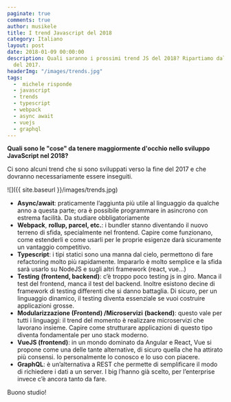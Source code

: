 ```yaml
---
paginate: true
comments: true
author: musikele
title: I trend Javascript del 2018
category: Italiano
layout: post
date: 2018-01-09 00:00:00
description: Quali saranno i prossimi trend JS del 2018? Ripartiamo dalle buzzword
  del 2017.
headerImg: "/images/trends.jpg"
tags:
  -  michele risponde
  - javascript
  - trends
  - typescript
  - webpack
  - async await
  - vuejs
  - graphql
---
```

**Quali sono le "cose" da tenere maggiormente d'occhio nello sviluppo JavaScript nel 2018?**  

Ci sono alcuni trend che si sono sviluppati verso la fine del 2017 e che dovranno necessariamente essere inseguiti.

![]({{ site.baseurl }}/images/trends.jpg)

* **Async/await**:  praticamente l’aggiunta più utile al linguaggio da qualche anno a questa parte; ora è possibile programmare in asincrono con estrema  facilità. Da studiare obbligatoriamente
* **Webpack**, **rollup, parcel, etc.**:  i bundler stanno diventando il nuovo terreno di sfida, specialmente nel frontend. Capire come funzionano, come estenderli e come usarli per le  proprie esigenze darà sicuramente un vantaggio competitivo.
* **Typescript**:  i tipi statici sono una manna dal cielo, permettono di fare refactoring  molto più rapidamente. Impararlo è molto semplice e la sfida sarà  usarlo su NodeJS e sugli altri framework (react, vue…)
* **Testing** **(frontend, backend)**:  c’è troppo poco testing js in giro. Manca il test del frontend, manca  il test del backend. Inoltre esistono decine di framework di testing  differenti che si danno battaglia. Di sicuro, per un linguaggio  dinamico, il testing diventa essenziale se vuoi costruire applicazioni  grosse.
* **Modularizzazione (Frontend) /Microservizi** **(backend)**:  questo vale per tutti i linguaggi: il trend del momento è realizzare  microservizi che lavorano insieme. Capire come strutturare applicazioni  di questo tipo diventa fondamentale per uno stack moderno.
* **VueJS (frontend)**:  in un mondo dominato da Angular e React, Vue si propone come una delle  tante alternative, di sicuro quella che ha attirato più consensi. Io  personalmente lo conosco e lo uso con piacere.
* **GraphQL**: è  un’alternativa a REST che permette di semplificare il modo di  richiedere i dati a un server. I big l’hanno già scelto, per  l’enterprise invece c’è ancora tanto da fare.

Buono studio!
